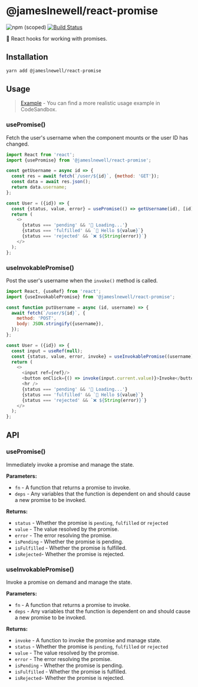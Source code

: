 # @jameslnewell/react-promise

![npm (scoped)](https://img.shields.io/npm/v/@jameslnewell/react-promise.svg)
[![Build Status](https://travis-ci.org/jameslnewell/react-promise.svg?branch=master)](https://travis-ci.org/jameslnewell/react-promise)

🤝 React hooks for working with promises.

## Installation

```bash
yarn add @jameslnewell/react-promise
```

## Usage

> [Example](https://codesandbox.io/s/jameslnewellreactpromise-xe0om?fontsize=14) - You can find a more realistic usage example in CodeSandbox.

### usePromise()

Fetch the user's username when the component mounts or the user ID has changed.

```js
import React from 'react';
import {usePromise} from '@jameslnewell/react-promise';

const getUsername = async id => {
  const res = await fetch(`/user/${id}`, {method: 'GET'});
  const data = await res.json();
  return data.username;
};

const User = ({id}) => {
  const {status, value, error} = usePromise(() => getUsername(id), [id]);
  return (
    <>
      {status === 'pending' && '🔄 Loading...'}
      {status === 'fulfilled' && `👋 Hello ${value}`}
      {status === 'rejected' && `❌ ${String(error)}`}
    </>
  );
};
```

### useInvokablePromise()

Post the user's username when the `invoke()` method is called.

```js
import React, {useRef} from 'react';
import {useInvokablePromise} from '@jameslnewell/react-promise';

const function putUsername = async (id, username) => {
  await fetch(`/user/${id}`, {
    method: 'POST',
    body: JSON.stringify({username}),
  });
};

const User = ({id}) => {
  const input = useRef(null);
  const {status, value, error, invoke} = useInvokablePromise((username) => putUsername(id, username), [id]);
  return (
    <>
      <input ref={ref}/>
      <button onClick={() => invoke(input.current.value)}>Invoke</button>
      <hr />
      {status === 'pending' && '🔄 Loading...'}
      {status === 'fulfilled' && `👋 Hello ${value}`}
      {status === 'rejected' && `❌ ${String(error)}`}
    </>
  );
};
```

## API

### usePromise()

Immediately invoke a promise and manage the state.

**Parameters:**

- `fn` - A function that returns a promise to invoke.
- `deps` - Any variables that the function is dependent on and should cause a new promise to be invoked.

**Returns:**

- `status` - Whether the promise is `pending`, `fulfilled` or `rejected`
- `value` - The value resolved by the promise.
- `error` - The error resolving the promise.
- `isPending` - Whether the promise is pending.
- `isFulfilled` - Whether the promise is fulfilled.
- `isRejected`- Whether the promise is rejected.

### useInvokablePromise()

Invoke a promise on demand and manage the state.

**Parameters:**

- `fn` - A function that returns a promise to invoke.
- `deps` - Any variables that the function is dependent on and should cause a new promise to be invoked.

**Returns:**

- `invoke` - A function to invoke the promise and manage state.
- `status` - Whether the promise is `pending`, `fulfilled` or `rejected`
- `value` - The value resolved by the promise.
- `error` - The error resolving the promise.
- `isPending` - Whether the promise is pending.
- `isFulfilled` - Whether the promise is fulfilled.
- `isRejected`- Whether the promise is rejected.
